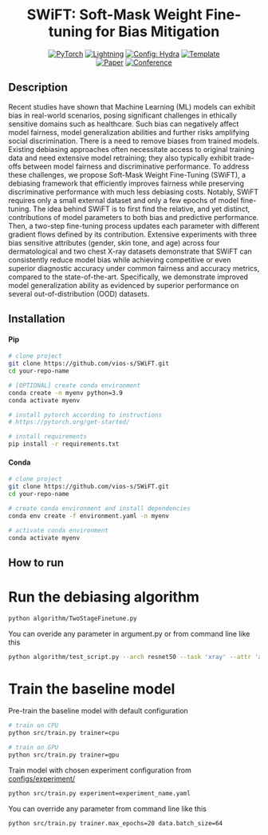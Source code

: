 <div align="center">

# SWiFT: Soft-Mask Weight Fine-tuning for Bias Mitigation

<a href="https://pytorch.org/get-started/locally/"><img alt="PyTorch" src="https://img.shields.io/badge/PyTorch-ee4c2c?logo=pytorch&logoColor=white"></a>
<a href="https://pytorchlightning.ai/"><img alt="Lightning" src="https://img.shields.io/badge/-Lightning-792ee5?logo=pytorchlightning&logoColor=white"></a>
<a href="https://hydra.cc/"><img alt="Config: Hydra" src="https://img.shields.io/badge/Config-Hydra-89b8cd"></a>
<a href="https://github.com/ashleve/lightning-hydra-template"><img alt="Template" src="https://img.shields.io/badge/-Lightning--Hydra--Template-017F2F?style=flat&logo=github&labelColor=gray"></a><br>
[![Paper](http://img.shields.io/badge/paper-arxiv.2508.18826-B31B1B.svg)](https://doi.org/10.59275/j.melba.2025-de23)
[![Conference](http://img.shields.io/badge/AnyConference-year-4b44ce.svg)](https://www.melba-journal.org/issues/faimi25.html)

</div>

## Description

Recent studies have shown that Machine Learning (ML) models can exhibit bias in real-world scenarios, posing significant challenges in ethically sensitive domains such as healthcare. Such bias can negatively affect model fairness, model generalization abilities and further risks amplifying social discrimination. There is a need to remove biases from trained models. Existing debiasing approaches often necessitate access to original training data and need extensive model retraining; they also typically exhibit trade-offs between model fairness and discriminative performance. To address these challenges, we propose Soft-Mask Weight Fine-Tuning (SWiFT), a debiasing framework that efficiently improves fairness while preserving discriminative performance with much less debiasing costs. Notably, SWiFT requires only a small external dataset and only a few epochs of model fine-tuning. The idea behind SWiFT is to first find the relative, and yet distinct, contributions of model parameters to both bias and predictive performance. Then, a two-step fine-tuning process
updates each parameter with different gradient flows defined by its contribution. Extensive experiments with three bias sensitive attributes (gender, skin tone, and age) across four dermatological and two chest X-ray datasets demonstrate that SWiFT can consistently reduce model bias while achieving competitive or even superior diagnostic accuracy under common fairness and accuracy metrics, compared to the state-of-the-art. Specifically, we demonstrate improved model generalization ability as evidenced by superior performance on several out-of-distribution (OOD) datasets.

## Installation

#### Pip

```bash
# clone project
git clone https://github.com/vios-s/SWiFT.git
cd your-repo-name

# [OPTIONAL] create conda environment
conda create -n myenv python=3.9
conda activate myenv

# install pytorch according to instructions
# https://pytorch.org/get-started/

# install requirements
pip install -r requirements.txt
```

#### Conda

```bash
# clone project
git clone https://github.com/vios-s/SWiFT.git
cd your-repo-name

# create conda environment and install dependencies
conda env create -f environment.yaml -n myenv

# activate conda environment
conda activate myenv
```

## How to run

# Run the debiasing algorithm
```bash
python algorithm/TwoStageFinetune.py
```
You can overide any parameter in argument.py or from command line like this 

```bash
python algorithm/test_script.py --arch resnet50 --task 'xray' --attr 'age_attribute' --lr-base 0.000001 --lr-forget 0.000001 --beta 0.01 --model-dir './logs/model/resnet50_mimic_val0_gender.ckpt' --csv-dir './data/chestXray/csv/mimic_val_gender_0.csv' --batch-size 128 --num-attr 'binary'
```

# Train the baseline model
Pre-train the baseline model with default configuration

```bash
# train on CPU
python src/train.py trainer=cpu

# train on GPU
python src/train.py trainer=gpu
```

Train model with chosen experiment configuration from [configs/experiment/](configs/experiment/)

```bash
python src/train.py experiment=experiment_name.yaml
```

You can override any parameter from command line like this

```bash
python src/train.py trainer.max_epochs=20 data.batch_size=64
```




